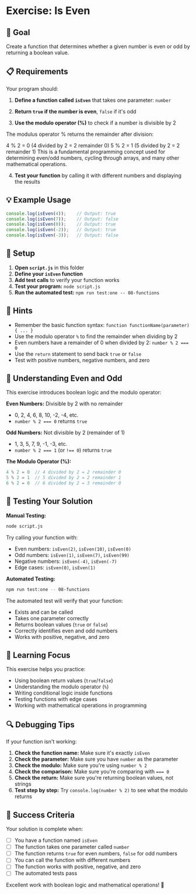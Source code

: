 # Exercise: Is Even

## 🎯 Goal

Create a function that determines whether a given number is even or odd by returning a boolean value.

## 📋 Requirements

Your program should:

1. **Define a function called `isEven`** that takes one parameter: `number`
2. **Return `true` if the number is even**, `false` if it's odd

3. **Use the modulo operator (%)** to check if a number is divisible by 2

The modulus operator % returns the remainder after division:

4 % 2 = 0 (4 divided by 2 = 2 remainder 0)
5 % 2 = 1 (5 divided by 2 = 2 remainder 1)
This is a fundamental programming concept used for determining even/odd numbers, cycling through arrays, and many other mathematical operations.


4. **Test your function** by calling it with different numbers and displaying the results

## 💡 Example Usage

```javascript
console.log(isEven(4));    // Output: true
console.log(isEven(7));    // Output: false
console.log(isEven(0));    // Output: true
console.log(isEven(-2));   // Output: true
console.log(isEven(-3));   // Output: false
```

## 🔧 Setup

1. **Open `script.js`** in this folder
2. **Define your `isEven` function**
3. **Add test calls** to verify your function works
4. **Test your program:** `node script.js`
5. **Run the automated test:** `npm run test:one -- 08-functions`

## 💭 Hints

- Remember the basic function syntax: `function functionName(parameter) { ... }`
- Use the modulo operator `%` to find the remainder when dividing by 2
- Even numbers have a remainder of 0 when divided by 2: `number % 2 === 0`
- Use the `return` statement to send back `true` or `false`
- Test with positive numbers, negative numbers, and zero

## 🧠 Understanding Even and Odd

This exercise introduces boolean logic and the modulo operator:

**Even Numbers:** Divisible by 2 with no remainder
- 0, 2, 4, 6, 8, 10, -2, -4, etc.
- `number % 2 === 0` returns `true`

**Odd Numbers:** Not divisible by 2 (remainder of 1)
- 1, 3, 5, 7, 9, -1, -3, etc.
- `number % 2 === 1` (or `!== 0`) returns `true`

**The Modulo Operator (%):**
```javascript
4 % 2 = 0  // 4 divided by 2 = 2 remainder 0
5 % 2 = 1  // 5 divided by 2 = 2 remainder 1
6 % 2 = 0  // 6 divided by 2 = 3 remainder 0
```

## 🧪 Testing Your Solution

**Manual Testing:**
```bash
node script.js
```

Try calling your function with:
- Even numbers: `isEven(2)`, `isEven(10)`, `isEven(0)`
- Odd numbers: `isEven(1)`, `isEven(7)`, `isEven(99)`
- Negative numbers: `isEven(-4)`, `isEven(-7)`
- Edge cases: `isEven(0)`, `isEven(1)`

**Automated Testing:**
```bash
npm run test:one -- 08-functions
```

The automated test will verify that your function:
- Exists and can be called
- Takes one parameter correctly
- Returns boolean values (`true` or `false`)
- Correctly identifies even and odd numbers
- Works with positive, negative, and zero

## 🎯 Learning Focus

This exercise helps you practice:
- Using boolean return values (`true`/`false`)
- Understanding the modulo operator (`%`)
- Writing conditional logic inside functions
- Testing functions with edge cases
- Working with mathematical operations in programming

## 🔍 Debugging Tips

If your function isn't working:

1. **Check the function name:** Make sure it's exactly `isEven`
2. **Check the parameter:** Make sure you have `number` as the parameter
3. **Check the modulo:** Make sure you're using `number % 2`
4. **Check the comparison:** Make sure you're comparing with `=== 0`
5. **Check the return:** Make sure you're returning boolean values, not strings
6. **Test step by step:** Try `console.log(number % 2)` to see what the modulo returns

## 🎉 Success Criteria

Your solution is complete when:
- [ ] You have a function named `isEven`
- [ ] The function takes one parameter called `number`
- [ ] The function returns `true` for even numbers, `false` for odd numbers
- [ ] You can call the function with different numbers
- [ ] The function works with positive, negative, and zero
- [ ] The automated tests pass

Excellent work with boolean logic and mathematical operations! 🔢
